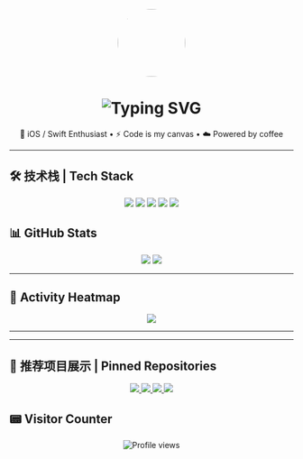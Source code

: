 <!-- Profile Header -->
<p align="center">
  <img src="https://avatars.githubusercontent.com/u/6256632?s=400&u=0674a58f47ce2fcdd50debbd3ef6c6a0a4bcd2eb&v=4" width="120" style="border-radius: 50%;" />
</p>

<h1 align="center">
  <img src="https://readme-typing-svg.demolab.com?font=Fira+Code&weight=500&size=24&duration=3000&pause=1000&center=true&vCenter=true&width=440&lines=Hi+there!+I'm+singleton-altman;Swift+iOS+Developer;Open+Source+Contributor" alt="Typing SVG" />
</h1>

<p align="center">
  🚀 iOS / Swift Enthusiast • ⚡️ Code is my canvas • ☁️ Powered by coffee
</p>

---

## 🛠 技术栈 | Tech Stack

<p align="center">
  <img src="https://img.shields.io/badge/Swift-orange?logo=swift&logoColor=white" />
  <img src="https://img.shields.io/badge/SwiftUI-blueviolet?logo=apple&logoColor=white" />
  <img src="https://img.shields.io/badge/Objective--C-lightgrey?logo=apple&logoColor=black" />
  <img src="https://img.shields.io/badge/Flutter-02569B?logo=flutter&logoColor=white" />
  <img src="https://img.shields.io/badge/Dart-0175C2?logo=dart&logoColor=white" />
</p>



## 📊 GitHub Stats

<p align="center">
  <img src="https://github-readme-stats.vercel.app/api?username=singleton-altman&show_icons=true&theme=tokyonight&hide_title=true" />
  <img src="https://github-readme-stats.vercel.app/api/top-langs/?username=singleton-altman&layout=compact&theme=tokyonight" />
</p>

---

## 🌱 Activity Heatmap

<p align="center">
  <img src="https://github-readme-activity-graph.vercel.app/graph?username=singleton-altman&theme=github-compact" />
</p>

---

---

## 📌 推荐项目展示 | Pinned Repositories

<p align="center">
  <a href="https://github.com/singleton-altman/awesome-ios-app">
    <img src="https://github-readme-stats.vercel.app/api/pin/?username=singleton-altman&repo=media_saber_go&theme=tokyonight" />
  </a>
  <a href="https://github.com/singleton-altman/swift-network-layer">
    <img src="https://github-readme-stats.vercel.app/api/pin/?username=singleton-altman&repo=docker_copilot_andriod_app&theme=tokyonight" />
  </a>
  <a href="https://github.com/nicklockwood/SwiftFormat">
    <img src="https://github-readme-stats.vercel.app/api/pin/?username=nicklockwood&repo=SwiftFormat&theme=tokyonight" />
  </a>
  <a href="https://github.com/flutter/news_toolkit">
    <img src="https://github-readme-stats.vercel.app/api/pin/?username=flutter&repo=news_toolkit&theme=tokyonight" />
  </a>
</p>

## 📟 Visitor Counter

<p align="center">
  <img src="https://komarev.com/ghpvc/?username=singleton-altman&color=brightgreen" alt="Profile views" />
</p>
